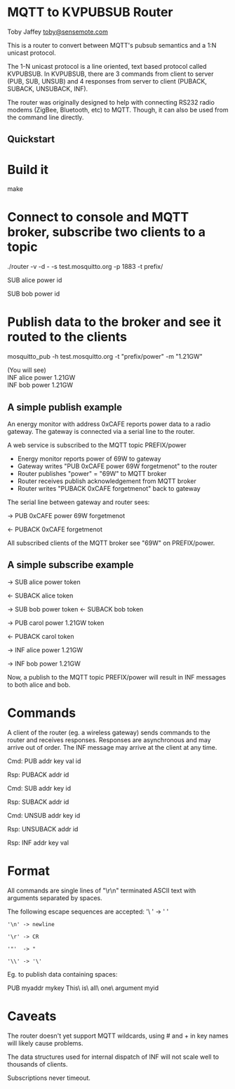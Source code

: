 MQTT to KVPUBSUB Router
=======================
Toby Jaffey <toby@sensemote.com>

This is a router to convert between MQTT's pubsub semantics and a 1:N unicast
protocol.

The 1-N unicast protocol is a line oriented, text based protocol called
KVPUBSUB. In KVPUBSUB, there are 3 commands from client to server (PUB, SUB,
UNSUB) and 4 responses from server to client (PUBACK, SUBACK, UNSUBACK, INF).

The router was originally designed to help with connecting RS232 radio modems
(ZigBee, Bluetooth, etc) to MQTT. Though, it can also be used from the command
line directly.


Quickstart
----------

# Build it
make
# Connect to console and MQTT broker, subscribe two clients to a topic
./router -v -d - -s test.mosquitto.org -p 1883 -t prefix/

SUB alice power id

SUB bob power id


# Publish data to the broker and see it routed to the clients
mosquitto_pub -h test.mosquitto.org -t "prefix/power" -m "1.21GW"

(You will see)  
INF alice power 1.21GW  
INF bob power 1.21GW  


A simple publish example
------------------------

An energy monitor with address 0xCAFE reports power data to a radio gateway.
The gateway is connected via a serial line to the router.

A web service is subscribed to the MQTT topic PREFIX/power

* Energy monitor reports power of 69W to gateway
* Gateway writes "PUB 0xCAFE power 69W forgetmenot" to the router
* Router publishes "power" = "69W" to MQTT broker
* Router receives publish acknowledgement from MQTT broker
* Router writes "PUBACK 0xCAFE forgetmenot" back to gateway

The serial line between gateway and router sees:

-> PUB 0xCAFE power 69W forgetmenot

<- PUBACK 0xCAFE forgetmenot

All subscribed clients of the MQTT broker see "69W" on PREFIX/power.

A simple subscribe example
--------------------------

-> SUB alice power token

<- SUBACK alice token

-> SUB bob power token
<- SUBACK bob token

-> PUB carol power 1.21GW token

<- PUBACK carol token

-> INF alice power 1.21GW

-> INF bob power 1.21GW

Now, a publish to the MQTT topic PREFIX/power will result in INF messages to
both alice and bob.


Commands
========

A client of the router (eg. a wireless gateway) sends commands to the router
and receives responses. Responses are asynchronous and may arrive out of order.
The INF message may arrive at the client at any time.

Cmd: PUB addr key val id

Rsp: PUBACK addr id

Cmd: SUB addr key id

Rsp: SUBACK addr id

Cmd: UNSUB addr key id

Rsp: UNSUBACK addr id

Rsp: INF addr key val

Format
======

All commands are single lines of "\r\n" terminated ASCII text with arguments
separated by spaces.

The following escape sequences are accepted:
    '\ ' -> ' '

    '\n' -> newline

    '\r' -> CR

    '"'  -> "

    '\\' -> '\'

Eg. to publish data containing spaces:

PUB myaddr mykey This\ is\ all\ one\ argument myid


Caveats
=======

The router doesn't yet support MQTT wildcards, using # and + in key names will
likely cause problems.

The data structures used for internal dispatch of INF will not scale well to thousands of clients.

Subscriptions never timeout.

